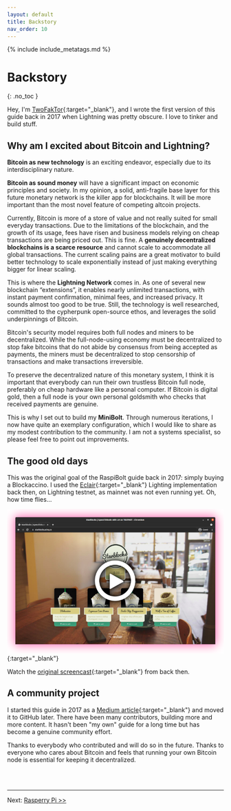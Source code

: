 ```yaml
---
layout: default
title: Backstory
nav_order: 10
---
```

<!-- markdownlint-disable MD014 MD022 MD025 MD040 -->
{% include include_metatags.md %}

# Backstory
{: .no_toc }

Hey, I'm [TwoFakTor](https://github.com/twofaktor){:target="_blank"}, and I wrote the first version of this guide back in 2017 when Lightning was pretty obscure.
I love to tinker and build stuff.

## Why am I excited about Bitcoin and Lightning?

**Bitcoin as new technology** is an exciting endeavor, especially due to its interdisciplinary nature.

**Bitcoin as sound money** will have a significant impact on economic principles and society.
In my opinion, a solid, anti-fragile base layer for this future monetary network is the killer app for blockchains.
It will be more important than the most novel feature of competing altcoin projects.

Currently, Bitcoin is more of a store of value and not really suited for small everyday transactions.
Due to the limitations of the blockchain, and the growth of its usage, fees have risen and business models relying on cheap transactions are being priced out.
This is fine.
A **genuinely decentralized blockchains is a scarce resource** and cannot scale to accommodate all global transactions.
The current scaling pains are a great motivator to build better technology to scale exponentially instead of just making everything bigger for linear scaling.

This is where the **Lightning Network** comes in.
As one of several new blockchain “extensions”, it enables nearly unlimited transactions, with instant payment confirmation, minimal fees, and increased privacy.
It sounds almost too good to be true.
Still, the technology is well researched, committed to the cypherpunk open-source ethos, and leverages the solid underpinnings of Bitcoin.

Bitcoin's security model requires both full nodes and miners to be decentralized.
While the full-node-using economy must be decentralized to stop fake bitcoins that do not abide by consensus from being accepted as payments, the miners must be decentralized to stop censorship of transactions and make transactions irreversible.

To preserve the decentralized nature of this monetary system, I think it is important that everybody can run their own trustless Bitcoin full node, preferably on cheap hardware like a personal computer.
If Bitcoin is digital gold, then a full node is your own personal goldsmith who checks that received payments are genuine.

This is why I set out to build my **MiniBolt**.
Through numerous iterations, I now have quite an exemplary configuration, which I would like to share as my modest contribution to the community.
I am not a systems specialist, so please feel free to point out improvements.

## The good old days

This was the original goal of the RaspiBolt guide back in 2017: simply buying a Blockaccino.
I used the [Eclair](https://github.com/ACINQ/eclair){:target="_blank"} Lighting implementation back then, on Lightning testnet, as mainnet was not even running yet.
Oh, how time flies...

[![Buying a Blockaccino](../images/backstory_blockaccino.png)](https://vimeo.com/252693058){:target="_blank"}

Watch the [original screencast](https://vimeo.com/252693058){:target="_blank"} from back then.

## A community project

I started this guide in 2017 as a [Medium article](https://medium.com/@stadicus/noobs-guide-to-%EF%B8%8F-lightning%EF%B8%8F-on-a-raspberry-pi-f0ab7525586e){:target="_blank"} and moved it to GitHub later.
There have been many contributors, building more and more content.
It hasn't been "my own" guide for a long time but has become a genuine community effort.

Thanks to everybody who contributed and will do so in the future.
Thanks to everyone who cares about Bitcoin and feels that running your own Bitcoin node is essential for keeping it decentralized.

<br /><br />

---

Next: [Rasperry Pi >>](raspberry-pi/index.md)
